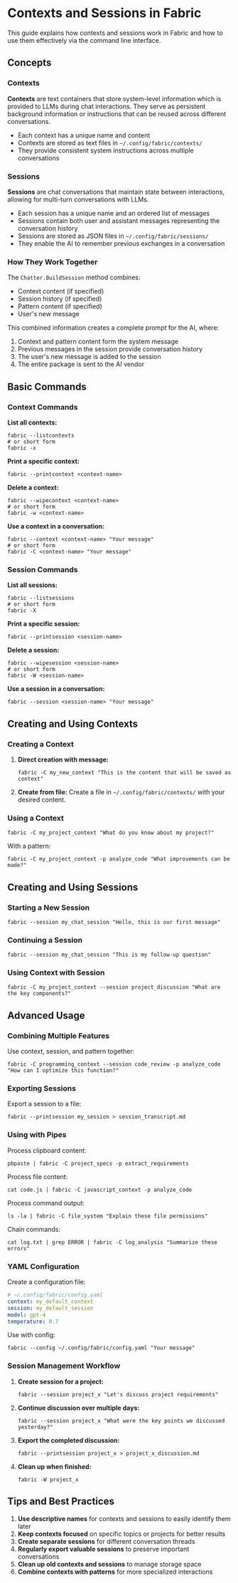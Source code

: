 # Contexts and Sessions in Fabric

This guide explains how contexts and sessions work in Fabric and how to use them effectively via the command line interface.

## Concepts

### Contexts

**Contexts** are text containers that store system-level information which is provided to LLMs during chat interactions. They serve as persistent background information or instructions that can be reused across different conversations.

- Each context has a unique name and content
- Contexts are stored as text files in `~/.config/fabric/contexts/`
- They provide consistent system instructions across multiple conversations

### Sessions

**Sessions** are chat conversations that maintain state between interactions, allowing for multi-turn conversations with LLMs.

- Each session has a unique name and an ordered list of messages
- Sessions contain both user and assistant messages representing the conversation history
- Sessions are stored as JSON files in `~/.config/fabric/sessions/`
- They enable the AI to remember previous exchanges in a conversation

### How They Work Together

The `Chatter.BuildSession` method combines:
- Context content (if specified)
- Session history (if specified)
- Pattern content (if specified)
- User's new message

This combined information creates a complete prompt for the AI, where:
1. Context and pattern content form the system message
2. Previous messages in the session provide conversation history
3. The user's new message is added to the session
4. The entire package is sent to the AI vendor

## Basic Commands

### Context Commands

**List all contexts:**
```
fabric --listcontexts
# or short form
fabric -x
```

**Print a specific context:**
```
fabric --printcontext <context-name>
```

**Delete a context:**
```
fabric --wipecontext <context-name>
# or short form
fabric -w <context-name>
```

**Use a context in a conversation:**
```
fabric --context <context-name> "Your message"
# or short form
fabric -C <context-name> "Your message"
```

### Session Commands

**List all sessions:**
```
fabric --listsessions
# or short form
fabric -X
```

**Print a specific session:**
```
fabric --printsession <session-name>
```

**Delete a session:**
```
fabric --wipesession <session-name>
# or short form
fabric -W <session-name>
```

**Use a session in a conversation:**
```
fabric --session <session-name> "Your message"
```

## Creating and Using Contexts

### Creating a Context

1. **Direct creation with message:**
   ```
   fabric -C my_new_context "This is the content that will be saved as context"
   ```

2. **Create from file:**
   Create a file in `~/.config/fabric/contexts/` with your desired content.

### Using a Context

```
fabric -C my_project_context "What do you know about my project?"
```

With a pattern:
```
fabric -C my_project_context -p analyze_code "What improvements can be made?"
```

## Creating and Using Sessions

### Starting a New Session

```
fabric --session my_chat_session "Hello, this is our first message"
```

### Continuing a Session

```
fabric --session my_chat_session "This is my follow-up question"
```

### Using Context with Session

```
fabric -C my_project_context --session project_discussion "What are the key components?"
```

## Advanced Usage

### Combining Multiple Features

Use context, session, and pattern together:
```
fabric -C programming_context --session code_review -p analyze_code "How can I optimize this function?"
```

### Exporting Sessions

Export a session to a file:
```
fabric --printsession my_session > session_transcript.md
```

### Using with Pipes

Process clipboard content:
```
pbpaste | fabric -C project_specs -p extract_requirements
```

Process file content:
```
cat code.js | fabric -C javascript_context -p analyze_code
```

Process command output:
```
ls -la | fabric -C file_system "Explain these file permissions"
```

Chain commands:
```
cat log.txt | grep ERROR | fabric -C log_analysis "Summarize these errors"
```

### YAML Configuration

Create a configuration file:
```yaml
# ~/.config/fabric/config.yaml
context: my_default_context
session: my_default_session
model: gpt-4
temperature: 0.7
```

Use with config:
```
fabric --config ~/.config/fabric/config.yaml "Your message"
```

### Session Management Workflow

1. **Create session for a project:**
   ```
   fabric --session project_x "Let's discuss project requirements"
   ```

2. **Continue discussion over multiple days:**
   ```
   fabric --session project_x "What were the key points we discussed yesterday?"
   ```

3. **Export the completed discussion:**
   ```
   fabric --printsession project_x > project_x_discussion.md
   ```

4. **Clean up when finished:**
   ```
   fabric -W project_x
   ```

## Tips and Best Practices

1. **Use descriptive names** for contexts and sessions to easily identify them later
2. **Keep contexts focused** on specific topics or projects for better results
3. **Create separate sessions** for different conversation threads
4. **Regularly export valuable sessions** to preserve important conversations
5. **Clean up old contexts and sessions** to manage storage space
6. **Combine contexts with patterns** for more specialized interactions